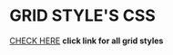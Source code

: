 # GRID STYLE'S CSS

[CHECK HERE](https://agitated-stonebraker-0a11f5.netlify.app/)
**click link for all grid styles**
